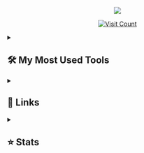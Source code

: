 <p align="center">
  <a href="https://github.com/DenverCoder1/readme-typing-svg">
    <img src="https://readme-typing-svg.demolab.com/?lines=Making%20discord%20tools&font=Fira%20Code&center=true&width=440&height=45&color=f75c7e&vCenter=true&pause=1000&size=22" />
  </a>
</p>

<p align="center">
  <a href="https://visitcount.itsvg.in">
    <img src="https://visitcount.itsvg.in/api?id=ImpulseHosting&icon=3&color=1" alt="Visit Count" />
  </a>
</p>


<details> 
  <summary><h2>🛠️ My Most Used Tools</h2></summary>
  <h3>👨‍💻 Tools i use the most</h3>
  <p>
    <a href="https://github.com/search?q=user%3AImpulseHosting+language%3Acss"><img alt="CSS" src="https://img.shields.io/badge/CSS-1572B6.svg?logo=css3&logoColor=white"></a>
    <a href="https://github.com/search?q=user%3AImpulseHosting+language%3Ahtml"><img alt="HTML" src="https://img.shields.io/badge/HTML-E34F26.svg?logo=html5&logoColor=white"></a>
    <a href="#"><img alt="Discord.py" src="https://custom-icon-badges.demolab.com/badge/Discord.py-0d1620.svg?logo=dpy"></a>
    <a href="#"><img alt="Nextcord" src="https://custom-icon-badges.demolab.com/badge/Nextcord-0d1620.svg?logo=nextcord"></a>
    <a href="https://github.com/search?q=user%3AImpulseHosting+language%3Ajavascript"><img alt="JavaScript" src="https://img.shields.io/badge/JavaScript-F7DF1E.svg?logo=javascript&logoColor=black"></a>
    <a href="#"><img alt="Discord" src="https://img.shields.io/badge/-Discord-5865F2.svg?logo=discord&logoColor=white"></a>
    <a href="#"><img alt="Vercel" src="https://img.shields.io/badge/Vercel-000000.svg?logo=vercel&logoColor=white"></a>
    <a href="https://github.com/search?q=user%3AImpulseHosting+language%3Apython"><img alt="Python" src="https://img.shields.io/badge/Python-14354C.svg?logo=python&logoColor=white"></a>
  </p>
</details>

<details>
  <summary><h2>👔 Links</h2></summary>
  <h3>🏆 All My Links</h3>
  <p>
  <a href="https://discord.gg/impulsehost">
    <img src="https://img.shields.io/badge/Impulse Hosting-%237289DA.svg?logo=discord&logoColor=white" alt="Discord" />
  </a>
  <a href="https://x.com/Fluxxeerr">
    <img src="https://img.shields.io/badge/X-black.svg?logo=X&logoColor=white" alt="X" />
  </a>
  </p>
</details>

<details>
  <summary><h2>⭐ Stats</h2></summary>
  <h3>📊 All My Stats</h3>
  <p>
  <a href="https://github.com/ImpulseHosting">
  <img src="https://github-readme-stats.vercel.app/api?username=ImpulseHosting&theme=highcontrast&hide_border=false&include_all_commits=false&count_private=false" alt="GitHub Stats" />
</a>
<br/>
<a href="https://github.com/ImpulseHosting">
  <img src="https://github-readme-streak-stats.herokuapp.com/?user=ImpulseHosting&theme=highcontrast&hide_border=false" alt="GitHub Streak" />
</a>
<br/>
<a href="https://github.com/ImpulseHosting">
  <img src="https://github-readme-stats.vercel.app/api/top-langs/?username=ImpulseHosting&theme=dark&hide_border=false" alt="Top Languages" />
</a>
<br/>
  </a>
  </p>
</details>
